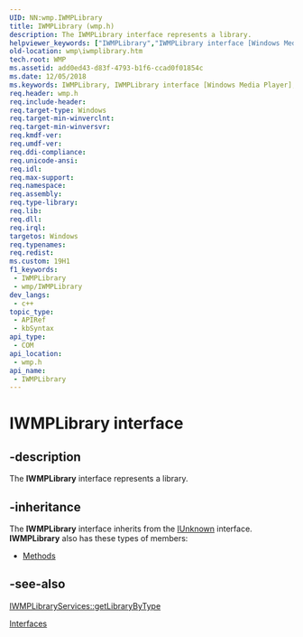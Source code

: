 ```yaml
---
UID: NN:wmp.IWMPLibrary
title: IWMPLibrary (wmp.h)
description: The IWMPLibrary interface represents a library.
helpviewer_keywords: ["IWMPLibrary","IWMPLibrary interface [Windows Media Player]","IWMPLibrary interface [Windows Media Player]","described","IWMPLibraryInterface","wmp.iwmplibrary","wmp/IWMPLibrary"]
old-location: wmp\iwmplibrary.htm
tech.root: WMP
ms.assetid: add0ed43-d83f-4793-b1f6-ccad0f01854c
ms.date: 12/05/2018
ms.keywords: IWMPLibrary, IWMPLibrary interface [Windows Media Player], IWMPLibrary interface [Windows Media Player],described, IWMPLibraryInterface, wmp.iwmplibrary, wmp/IWMPLibrary
req.header: wmp.h
req.include-header: 
req.target-type: Windows
req.target-min-winverclnt: 
req.target-min-winversvr: 
req.kmdf-ver: 
req.umdf-ver: 
req.ddi-compliance: 
req.unicode-ansi: 
req.idl: 
req.max-support: 
req.namespace: 
req.assembly: 
req.type-library: 
req.lib: 
req.dll: 
req.irql: 
targetos: Windows
req.typenames: 
req.redist: 
ms.custom: 19H1
f1_keywords:
 - IWMPLibrary
 - wmp/IWMPLibrary
dev_langs:
 - c++
topic_type:
 - APIRef
 - kbSyntax
api_type:
 - COM
api_location:
 - wmp.h
api_name:
 - IWMPLibrary
---
```


# IWMPLibrary interface


## -description

The <b>IWMPLibrary</b> interface represents a library.

## -inheritance

The <b>IWMPLibrary</b> interface inherits from the <a href="/windows/desktop/api/unknwn/nn-unknwn-iunknown">IUnknown</a> interface. <b>IWMPLibrary</b> also has these types of members:
<ul>
<li><a href="https://docs.microsoft.com/">Methods</a></li>
</ul>

## -see-also

<a href="/windows/desktop/api/wmp/nf-wmp-iwmplibraryservices-getlibrarybytype">IWMPLibraryServices::getLibraryByType</a>



<a href="/windows/desktop/WMP/interfaces">Interfaces</a>
